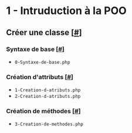 # 1 - Intruduction à la POO

## Créer une classe [[#](https://openclassrooms.com/fr/courses/1665806-programmez-en-oriente-objet-en-php/1665911-introduction-a-la-poo#/id/r-1665910)]

### Syntaxe de base [[#](https://openclassrooms.com/fr/courses/1665806-programmez-en-oriente-objet-en-php/1665911-introduction-a-la-poo#/id/r-1669224)]

- `0-Syntaxe-de-base.php`

### Création d'attributs [[#](https://openclassrooms.com/fr/courses/1665806-programmez-en-oriente-objet-en-php/1665911-introduction-a-la-poo#/id/r-1669237)]

- `1-Creation-d-atributs.php`
- `2-Creation-d-atributs.php`

### Création de méthodes [[#](https://openclassrooms.com/fr/courses/1665806-programmez-en-oriente-objet-en-php/1665911-introduction-a-la-poo#/id/r-1669243)]

- `3-Creation-de-methodes.php`